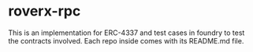 # roverx-rpc
This is an implementation for ERC-4337 and test cases in foundry to test the contracts involved. Each repo inside comes with its README.md file.
